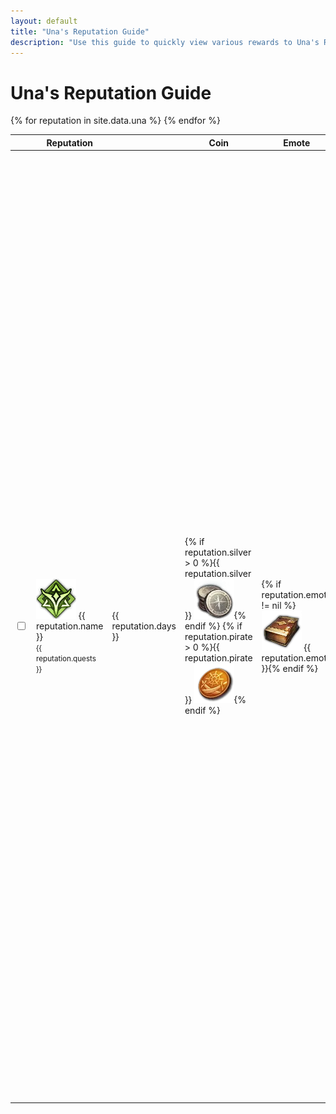 ```yaml
---
layout: default
title: "Una's Reputation Guide"
description: "Use this guide to quickly view various rewards to Una's Reputation, and keep track of ones that have already been completed."
---
```


<h1>Una's Reputation Guide</h1>

<div class="progressbar-container">
  <div class="progressbar-bar"></div>
  <div class="progressbar-label"></div>
</div>
<div class = "ready"></div>

<table id="sortUna">
  <thead>
    <tr>
      <th class="no-sort"></th>
      <th>Reputation</th>
      <th data-toggle="tooltip" data-placement="top" title="Minimum days to acquire."><i style="font-size:30px" class="las la-calendar-day"></i></th>
      <th>Coin</th>
      <th>Emote</th>
      <th>Potion</th>
      <th>Craft</th>
      <th>Collection</th>
      <th>Mount</th>
      <th>Card</th>
      <th>Island Token</th>
      <th>Other</th>
    </tr>
  </thead>
  <tbody>
    {% for reputation in site.data.una %}
      <tr>
        <td>
          <input type="checkbox" id="{{ reputation.id }}" class="box">
        </td>
        <td> 
          <img class="lost-icon" src="/assets/img/icon/una.png" /> {{ reputation.name }}
          <br />
          <small>{{ reputation.quests }}</small>
        </td>
        <td> 
          <span data-toggle="tooltip" data-placement="top" title="Minimum days to acquire.">{{ reputation.days }}</span>
        </td>  
        <td>{% if reputation.silver > 0 %}{{ reputation.silver }} <img class="lost-icon" src="/assets/img/icon/silver.png" />{% endif %}
        {% if reputation.pirate > 0 %}{{ reputation.pirate }} <img class="lost-icon" src="/assets/img/icon/pirate.png" />{% endif %}</td>
        <td>{% if reputation.emote != nil %}<img class="lost-icon" src="/assets/img/icon/emote.png" /> {{ reputation.emote }}{% endif %}</td>
        <td>
          {% if reputation.charisma == true %}<img class="lost-icon" src="/assets/img/icon/Charisma.png" /> Charisma<br />{% endif %}
          {% if reputation.wisdom == true %}<img class="lost-icon" src="/assets/img/icon/Wisdom.png" /> Wisdom<br />{% endif %}
          {% if reputation.courage == true %}<img class="lost-icon" src="/assets/img/icon/Courage.png" /> Courage<br />{% endif %}
          {% if reputation.kindness == true %}<img class="lost-icon" src="/assets/img/icon/Kindness.png" /> Kindness<br />{% endif %}
          {% if reputation.crit == true %}<img class="lost-icon" src="/assets/img/icon/Crit.png" /> Crit<br />{% endif %}
          {% if reputation.domination == true %}<img class="lost-icon" src="/assets/img/icon/Domination.png" /> Domination<br />{% endif %}
          {% if reputation.endurance == true %}<img class="lost-icon" src="/assets/img/icon/Endurance.png" /> Endurance<br />{% endif %}
          {% if reputation.expertise == true %}<img class="lost-icon" src="/assets/img/icon/Expertise.png" /> Expertise<br />{% endif %}
          {% if reputation.swiftness == true %}<img class="lost-icon" src="/assets/img/icon/Swiftness.png" /> Swiftness<br />{% endif %}
          {% if reputation.specialization == true %}<img class="lost-icon" src="/assets/img/icon/Specialization Increase.png" /> Specialization Increase<br />{% endif %}
          {% if reputation.vitality == true %}<img class="lost-icon" src="/assets/img/icon/Vitality Increase.png" /> Vitality Increase<br />{% endif %}
          {% if reputation.stat == true %}<img class="lost-icon" src="/assets/img/icon/Stat Increase.png" /> Stat Increase<br />{% endif %}
          {% if reputation.skill == true %}<img class="lost-icon" src="/assets/img/icon/Skill Point.png" /> Skill Point<br />{% endif %}
        </td>
        <td>{% if reputation.craft != nil %}<img class="lost-icon" src="/assets/img/icon/crafting.png" /> Crafting Recipe: {{ reputation.craft }}{% endif %}</td>
        <td>
          {% if reputation.giant != nil %} <img class="lost-icon" src="/assets/img/icon/giant-heart.png" /> {{ reputation.giant }} Giant Heart {% endif %}
          {% if reputation.masterpiece != nil %} <img class="lost-icon" src="/assets/img/icon/masterpiece.png" />Masterpiece {{ reputation.masterpiece }} {% endif %}
          {% if reputation.omnium != nil %} <img class="lost-icon" src="/assets/img/icon/omnium.png" /> Omnium Star {{ reputation.omnium }} {% endif %}
        </td>
        <td>{% if reputation.mount != nil %}Mount: {{ reputation.mount }} {% endif %}</td>
        <td>{% if reputation.card != nil %}<img class="lost-icon" src="/assets/img/icon/card.png" /> {{ reputation.card }} {% endif %}</td>
        <td>{% if reputation.island != nil %}<img class="lost-icon" src="/assets/img/icon/island.png" /> {{ reputation.island }} {% endif %}</td>
        <td>{% if reputation.other != nil %}{{ reputation.other }} {% endif %}</td>
      </tr>
    {% endfor %}
  </tbody>
</table>

<script>
      $(document).ready( function () {
          $('#sortUna').dataTable( {
              searchPanes: {
                  columns: [1],
                  panes: [
                      {
                        header: 'Coin Reward',
                        options: [
                            {
                              label: 'Silver',
                              value: function(rowData, rowIdx){
                                  return rowData[3] == '<img class="lost-icon" src="/assets/img/icon/silver.png">';
                              },
                            },
                            {
                            label: 'Pirate Coin',
                            value: function(rowData, rowIdx){
                                return rowData[3] == '<img class="lost-icon" src="/assets/img/icon/pirate.png">';
                              },
                            },
                            {
                            label: 'Gold',
                            value: function(rowData, rowIdx){
                                return rowData[3] == '<img class="lost-icon" src="/assets/img/icon/gold.png">';
                              },
                            }
                          ]
                        },
                      {
                        header: 'Increase Potion',
                        options: [
                            {
                              label: 'Kindness',
                              value: function(rowData, rowIdx){
                                  return rowData[4] == 'Kindness';
                              },
                            },
                            {
                            label: 'Charisma',
                            value: function(rowData, rowIdx){
                                return rowData[4] == 'Charisma>';
                              },
                            },
                            {
                            label: 'Courage',
                            value: function(rowData, rowIdx){
                                return rowData[4] == 'Courage';
                              },
                            }
                          ]
                        }
                    ]
              },
              dom: 'Plfrtip',
              "paging": false,
              responsive: {
                  details: {
                      display: $.fn.dataTable.Responsive.display.childRowImmediate,
                      type: 'none',
                      target: ''
                  }
              },
              "order": [],
              "columnDefs": [ {
                    "targets": 'no-sort',
                    "orderable": false,
              } ]
          } );
    } );
</script>
